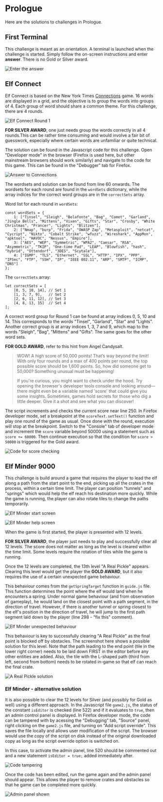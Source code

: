 # Prologue

Here are the solutions to challenges in Prologue.

## First Terminal

This challenge is meant as an orientation. A terminal is launched when the challenge is started. Simply follow the on-screen instructions and enter **answer**. There is no Gold or Silver award.

![Enter the answer](files/Prologue/firstterminal1.png)

## Elf Connect

Elf Connect is based on the New York Times [Connections](https://www.nytimes.com/games/connections) game. 16 words are displayed in a grid, and the objective is to group the words into groups of 4. Each group of word should share a common theme. For this challenge, there are 4 rounds.

![Elf Connect Round 1](files/Prologue/elfconnect1.png)

**FOR SILVER AWARD**, one just needs group the words correctly in all 4 rounds.This can be rather time consuming and would involve a fair bit of guesswork, especially where certain words are unfamiliar or quite technical.

The solution can be found in the Javascript code for this challenge. Open "Developer mode" in the browser (Firefox is used here, but other mainstream browsers should work similarly) and navigate to the code for this game. This can be found in the "Debugger" tab for Firefox.

![Answer to Connections](files/Prologue/elfconnect2.png)

The wordsets and solution can be found from line 60 onwards. The wordsets for each round are found in the `wordSets` dictionary, while the array indices for the correct word groups are in the `correctSets` array.

Word list for each round in `wordSets`:

```
const wordSets = {
	1: ["Tinsel", "Sleigh", "Belafonte", "Bag", "Comet", "Garland", "Jingle Bells", "Mittens", "Vixen", "Gifts", "Star", "Crosby", "White Christmas", "Prancer", "Lights", "Blitzen"],
	2: ["Nmap", "burp", "Frida", "OWASP Zap", "Metasploit", "netcat", "Cycript", "Nikto", "Cobalt Strike", "wfuzz", "Wireshark", "AppMon", "apktool", "HAVOC", "Nessus", "Empire"],
	3: ["AES", "WEP", "Symmetric", "WPA2", "Caesar", "RSA", "Asymmetric", "TKIP", "One-time Pad", "LEAP", "Blowfish", "hash", "hybrid", "Ottendorf", "3DES", "Scytale"],
	4: ["IGMP", "TLS", "Ethernet", "SSL", "HTTP", "IPX", "PPP", "IPSec", "FTP", "SSH", "IP", "IEEE 802.11", "ARP", "SMTP", "ICMP", "DNS"]
};
```

The `correctSets` array:

```
let correctSets = [
	[0, 5, 10, 14], // Set 1
	[1, 3, 7, 9],   // Set 2
	[2, 6, 11, 12], // Set 3
	[4, 8, 13, 15]  // Set 4
];

```

A correct word group for Round 1 can be found at array indices 0, 5, 10 and 14. This corresponds to the words "Tinsel", "Garland", "Star" and "Lights". Another correct group is at array indices 1, 3, 7 and 9, which map to the words "Sleigh", "Bag", "Mittens" and "Gifts". The same goes for the other word sets.

**FOR GOLD AWARD**, refer to this hint from Angel Candysalt.

> WOW! A high score of 50,000 points! That’s way beyond the limit! With only four rounds and a max of 400 points per round, the top possible score should be 1,600 points. So, how did someone get to 50,000? Something unusual must be happening!
>
> If you're curious, you might want to check under the hood. Try opening the browser's developer tools console and looking around—there might even be a variable named 'score' that could give you some insights. Sometimes, games hold secrets for those who dig a little deeper. Give it a shot and see what you can discover!

The script increments and checks the current score near line 250. In Firefox developer mode, set a breakpoint at the `scoreText.setText()` function and play one round of the game as usual. Once done with the round, execution will stop at the breakpoint. Switch to the "Console" tab of developer mode and increment the `score` variable beyond 50000 using a statement such as `score += 60000`. Then continue execution so that the condition for `score > 50000` is triggered for the Gold award.

![Code for score checking](files/Prologue/elfconnect3.png)

## Elf Minder 9000

This challenge is build around a game that requires the player to lead the elf along a path from the start point to the end, picking up all the crates in the process, within a certain time limit. The player can position "tunnels" and "springs" which would help the elf reach his destination more quickly. While the game is running, the player can also rotate tiles to change the paths temporarily.

![Elf Minder start screen](files/Prologue/elfminder1.png)

![Elf Minder help screen](files/Prologue/elfminder2.png)

When the game is first started, the player is presented with 12 levels.

**FOR SILVER AWARD**, the player just needs to play and successfully clear all 12 levels. The score does not matter as long as the level is cleared within the time limit. Some levels require the rotation of tiles while the game is running.

Once the 12 levels are completed, the 13th level "A Real Pickle" appears. Clearing this level would get the player the **GOLD AWARD**, but it also requires the use of a certain unexpected game behaviour.

This behaviour comes from the `getSpringTarget` function in `guide.js` file. This function determines the point where the elf would land when he encounters a spring. Under normal game behaviour (and from observation of gameplay), he would land on the closest point with a path segment, in the direction of travel. However, if there is another tunnel or spring closest to the elf's position in the direction of travel, he will jump to the first path segment laid down by the player (line 298 - "fix this" comment).

![Elf Minder unexpected behaviour](files/Prologue/elfminder3.png)

This behaviour is key to successfully clearing "A Real Pickle" as the final point is blocked off by obstacles. The screenshot here shows a possible solution for this level. Note that the path leading to the end point (tile in the lower right corner) needs to be laid down FIRST in the editor before any other entities are added. Also, the tile with the L-shaped path (third from left, second from bottom) needs to be rotated in-game so that elf can reach the final crate.

![A Real Pickle solution](files/Prologue/elfminder4.png)

### Elf Minder - alternative solution

It is also possible to clear the 12 levels for Silver (and possibly for Gold as well) using a different approach. In the Javascript file `game2.js`, the status of the constant `isEditor` is checked (line 522) and if it evaluates to `true`, then an admin control panel is displayed. In Firefox developer mode, the code can be tampered with by acessing the "Debugging" tab, "Source" panel, right clicking on the `game2.js` file, and turning on "Add script override". This saves the file locally and allows user modification of the script. The browser would use the copy of the script on disk instead of the original downloaded copy as long as the script override option is switched on.

In this case, to activate the admin panel, line 520 should be commented out and a new statement `isEditor = true;` added immediately after.

![Code tampering](files/Prologue/elfminder6.png)

Once the code has been edited, run the game again and the admin panel should appear. This allows the player to remove crates and obstacles so that he game can be completed more quickly.

![Admin panel shown](files/Prologue/elfminder5.png)


